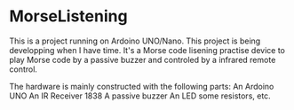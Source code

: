 # MorseListening
This is a project running on Ardoino UNO/Nano.
This project is being developping when I have time.
It's a Morse code lisening practise device to play Morse code by a passive buzzer and controled by a infrared remote control.

The hardware is mainly constructed with the following parts:
An Ardoino UNO
An IR Receiver 1838
A passive buzzer
An LED
some resistors, etc.



